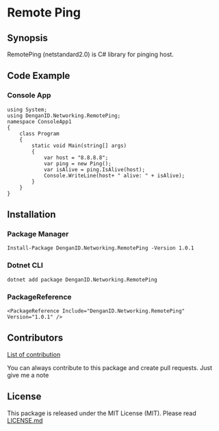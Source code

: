 # Remote Ping
## Synopsis
RemotePing (netstandard2.0) is C# library for pinging host.

## Code Example

### Console App
```
using System;
using DenganID.Networking.RemotePing;
namespace ConsoleApp1
{
    class Program
    {
        static void Main(string[] args)
        {
            var host = "8.8.8.8";
            var ping = new Ping();
            var isAlive = ping.IsAlive(host);
            Console.WriteLine(host+ " alive: " + isAlive);
        }
    }
}
```

## Installation
### Package Manager
```
Install-Package DenganID.Networking.RemotePing -Version 1.0.1
```

### Dotnet CLI
```
dotnet add package DenganID.Networking.RemotePing
```

### PackageReference
```
<PackageReference Include="DenganID.Networking.RemotePing" Version="1.0.1" />
```
## Contributors
[List of contribution](https://github.com/DenganID/DenganID.Networking.RemotePing/graphs/contributors)

You can always contribute to this package and create pull requests. Just give me a note

## License

This package is released under the MIT License (MIT). Please read [LICENSE.md](https://github.com/DenganID/DenganID.Networking.RemotePing/LICENSE.md)

